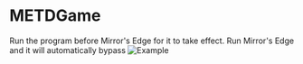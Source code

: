 # METDGame

Run the program before Mirror's Edge for it to take effect.
Run Mirror's Edge and it will automatically bypass
![Example]((https://github.com/kirowater/METDGame/blob/main/images/error.png))

